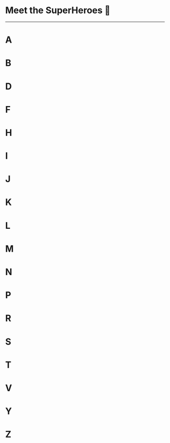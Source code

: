 # Meet the SuperHeroes 🙏

---

# A


# B


# D


# F


# H


# I 


# J


# K


# L


# M


# N


# P


# R


# S


# T


# V


# Y


# Z

